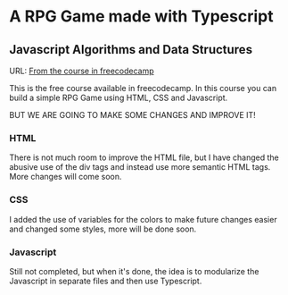 # A RPG Game made with Typescript

## Javascript Algorithms and Data Structures 
URL: [From the course in freecodecamp](https://www.freecodecamp.org/learn/javascript-algorithms-and-data-structures-v8)

This is the free course available in freecodecamp. In this course you can build a simple RPG Game using HTML, CSS and Javascript.

BUT WE ARE GOING TO MAKE SOME CHANGES AND IMPROVE IT!

### HTML

There is not much room to improve the HTML file, but I have changed the abusive use of the div tags and instead use more semantic HTML tags. More changes will come soon.

### CSS

I added the use of variables for the colors to make future changes easier and changed some styles, more will be done soon.

### Javascript

Still not completed, but when it's done, the idea is to modularize the Javascript in separate files and then use Typescript. 
